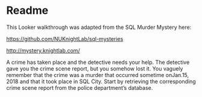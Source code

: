 # Readme

This Looker walkthrough was adapted from the SQL Murder Mystery here:

https://github.com/NUKnightLab/sql-mysteries

http://mystery.knightlab.com/


A crime has taken place and the detective needs your help. The detective gave you the crime scene report, but you somehow lost it. You vaguely remember that the crime was a ​murder​ that occurred sometime on ​Jan.15, 2018​ and that it took place in ​SQL City​. Start by retrieving the corresponding crime scene report from the police department’s database.
